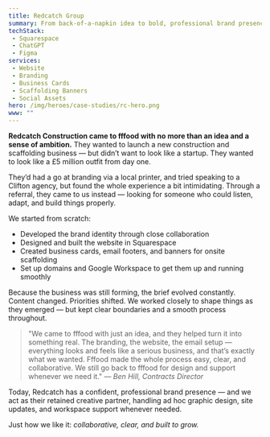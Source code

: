 ```yaml
---
title: Redcatch Group
summary: From back-of-a-napkin idea to bold, professional brand presence.
techStack: 
 - Squarespace
 - ChatGPT
 - Figma
services: 
 - Website
 - Branding
 - Business Cards
 - Scaffolding Banners
 - Social Assets
hero: /img/heroes/case-studies/rc-hero.png
www: ""
---
```

<div class="u-p-first-child">
    <strong>Redcatch Construction came to fffood with no more than an idea and a sense of ambition.</strong> They wanted to launch a new construction and scaffolding business — but didn’t want to look like a startup. They wanted to look like a £5 million outfit from day one.
</div>

They’d had a go at branding via a local printer, and tried speaking to a Clifton agency, but found the whole experience a bit intimidating. Through a referral, they came to us instead — looking for someone who could listen, adapt, and build things properly.

We started from scratch:

 - Developed the brand identity through close collaboration
 - Designed and built the website in Squarespace
 - Created business cards, email footers, and banners for onsite scaffolding
 - Set up domains and Google Workspace to get them up and running smoothly

Because the business was still forming, the brief evolved constantly. Content changed. Priorities shifted. We worked closely to shape things as they emerged — but kept clear boundaries and a smooth process throughout.

<blockquote>
    "We came to fffood with just an idea, and they helped turn it into something real. The branding, the website, the email setup — everything looks and feels like a serious business, and that’s exactly what we wanted. Fffood made the whole process easy, clear, and collaborative. We still go back to fffood for design and support whenever we need it."
    <cite>— Ben Hill, Contracts Director</cite>
</blockquote>

Today, Redcatch has a confident, professional brand presence — and we act as their retained creative partner, handling ad hoc graphic design, site updates, and workspace support whenever needed.

Just how we like it: _collaborative, clear, and built to grow._